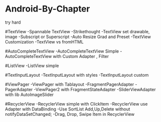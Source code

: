 # Android-By-Chapter
try hard

#TextView
    -Spannable TextView 
    -Strikethought
    -TextView set drawable, image
    -Subscript or Superscript
    -Auto Resize Grad and Preset
    -TextView Customization
    -TextView vs fromHTML

#AutoCompleteTextView
    -AutoCompleteTextView Simple
    -AutoCompleteTextView with Custom Adapter , Filter

#ListView
    -ListView simple

#TextInputLayout
    -TextInputLayout with styles
    -TextInputLayout custom

#ViewPager
    -ViewPager with Tablayout
    -FragmentPagerAdapter
    -PagerAdapter
    -ViewPager2 with FragmentStateAdapter
    -SliderViewAdapter with lib AutoImageSlider

#RecyclerView
    -RecyclerView simple with ClickItem
    -RecyclerView use Adapter with DataBinding
    -Use SortList Add,Up,Delete without notifyDataSetChanged;
    -Drag, Drop, Swipe Item in RecyclerView
